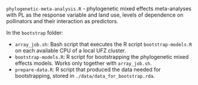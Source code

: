 `phylogenetic-meta-analysis.R` - phylogenetic mixed effects meta-analyses with PL as the response variable and land use, levels of dependence on pollinators and their interaction as predictors.

In the `bootstrap` folder:

- `array_job.sh`: Bash script that executes the R script `bootstrap-models.R` on each available CPU of a local UFZ cluster.
- `bootstrap-models.R`: R script for bootstrapping the phylogenetic mixed effects models. Works only together with `array_job.sh`.
- `prepare-data.R`: R script that produced the data needed for bootstrapping, stored in `./data/data_for_bootstrap.rda`.
